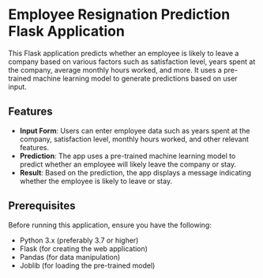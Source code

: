 # Employee Resignation Prediction Flask Application

This Flask application predicts whether an employee is likely to leave a company based on various factors such as satisfaction level, years spent at the company, average monthly hours worked, and more. It uses a pre-trained machine learning model to generate predictions based on user input.

## Features

- **Input Form**: Users can enter employee data such as years spent at the company, satisfaction level, monthly hours worked, and other relevant features.
- **Prediction**: The app uses a pre-trained machine learning model to predict whether an employee will likely leave the company or stay.
- **Result**: Based on the prediction, the app displays a message indicating whether the employee is likely to leave or stay.

## Prerequisites

Before running this application, ensure you have the following:

- Python 3.x (preferably 3.7 or higher)
- Flask (for creating the web application)
- Pandas (for data manipulation)
- Joblib (for loading the pre-trained model)

